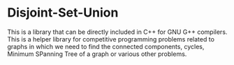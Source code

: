 # Disjoint-Set-Union
This is a library that can be directly included in C++ for GNU G++ compilers. 
This is a helper library for competitive programming problems related to graphs in which we need to find the connected components, cycles, Minimum SPanning Tree of a graph or various other problems. 
